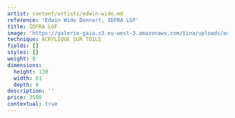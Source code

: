 ```yaml
---
artist: content/artists/edwin-wide.md
reference: 'Edwin Wide Donnart, IDFRA LGF'
title: IDFRA LGF
image: 'https://galerie-gaia.s3.eu-west-3.amazonaws.com/tina/uploads/edwin-wide-donnart/galerie-gaia-edwin wide-galerie-gaia-edwin-wide-IDFRA LGF-130X81.jpg'
technique: ACRYLIQUE SUR TOILE
fields: []
styles: []
weight: 0
dimensions:
  height: 130
  width: 81
  depth: 0
description: ''
price: 3500
contextual: true
---
```


